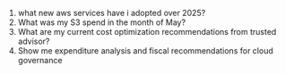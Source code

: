 1. what new aws services have i adopted over 2025?
2. What was my S3 spend in the month of May?
3. What are my current cost optimization recommendations from trusted advisor?
4. Show me expenditure analysis and fiscal recommendations for cloud governance
